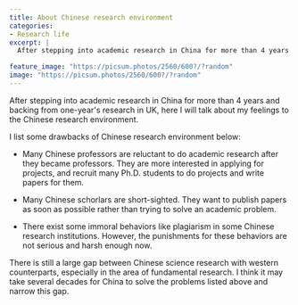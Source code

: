 ```yaml
---
title: About Chinese research environment
categories:
- Research life
excerpt: |
  After stepping into academic research in China for more than 4 years and backing from one-year's research in the UK, here I will talk about my feelings to the Chinese research environment.

feature_image: "https://picsum.photos/2560/600?/?random"
image: "https://picsum.photos/2560/600?/?random"
---
```


After stepping into academic research in China for more than 4 years and backing from one-year's research in UK, here I will talk about my feelings to the Chinese research environment.

I list some drawbacks of Chinese research environment below:

- Many Chinese professors are reluctant to do academic research after they became professors. They are more interested in applying for projects, and recruit many Ph.D. students to do projects and write papers for them.


- Many Chinese schorlars are short-sighted. They want to publish papers as soon as possible rather than trying to solve an academic problem.

- There exist some immoral behaviors like plagiarism in some Chinese research institutions. However, the punishments for these behaviors are not serious and harsh enough now.


There is still a large gap between Chinese science research with western counterparts, especially in the area of fundamental research. I think it may take several decades for China to solve the problems listed above and narrow this gap.

<!-- more -->
